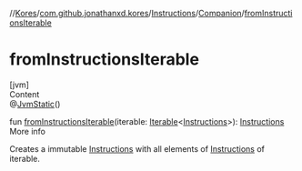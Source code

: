 //[Kores](../../../index.md)/[com.github.jonathanxd.kores](../../index.md)/[Instructions](../index.md)/[Companion](index.md)/[fromInstructionsIterable](from-instructions-iterable.md)



# fromInstructionsIterable  
[jvm]  
Content  
@[JvmStatic](https://kotlinlang.org/api/latest/jvm/stdlib/kotlin.jvm/-jvm-static/index.html)()  
  
fun [fromInstructionsIterable](from-instructions-iterable.md)(iterable: [Iterable](https://kotlinlang.org/api/latest/jvm/stdlib/kotlin.collections/-iterable/index.html)<[Instructions](../index.md)>): [Instructions](../index.md)  
More info  


Creates a immutable [Instructions](../index.md) with all elements of [Instructions](../index.md) of iterable.

  



